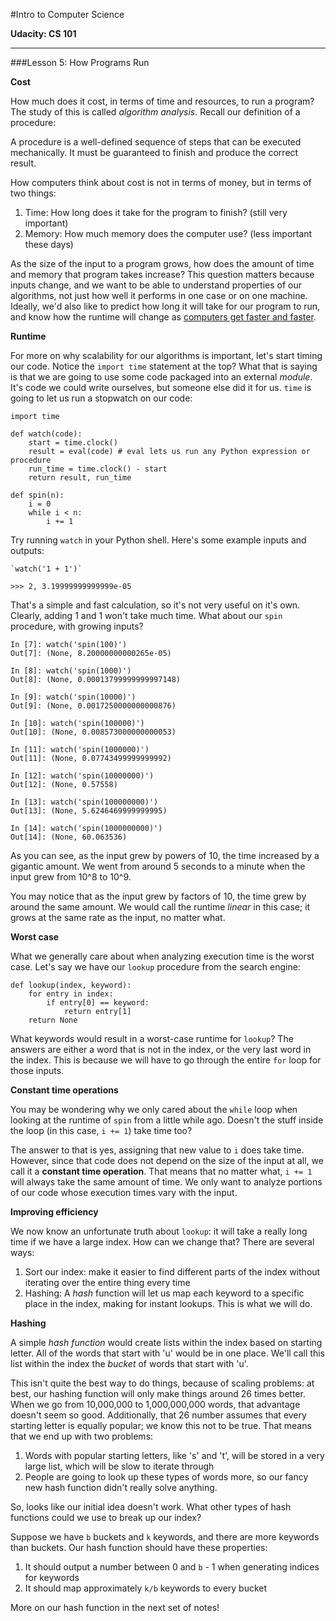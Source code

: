 #Intro to Computer Science

**Udacity: CS 101**

---

###Lesson 5: How Programs Run

**Cost**

How much does it cost, in terms of time and resources, to run a program? The study of this is called *algorithm analysis*. Recall our definition of a procedure:

A procedure is a well-defined sequence of steps that can be executed mechanically. It must be guaranteed to finish and produce the correct result.

How computers think about cost is not in terms of money, but in terms of two things:

1. Time: How long does it take for the program to finish? (still very important)
2. Memory: How much memory does the computer use? (less important these days)

As the size of the input to a program grows, how does the amount of time and memory that program takes increase? This question matters because inputs change, and we want to be able to understand properties of our algorithms, not just how well it performs in one case or on one machine. Ideally, we'd also like to predict how long it will take for our program to run,  and know how the runtime will change as [computers get faster and faster](http://en.wikipedia.org/wiki/Moore's_law).

**Runtime**

For more on why scalability for our algorithms is important, let's start timing our code. Notice the `import time` statement at the top? What that is saying is that we are going to use some code packaged into an external *module*. It's code we could write ourselves, but someone else did it for us. `time` is going to let us run a stopwatch on our code:

	import time
	
	def watch(code):
		start = time.clock()
		result = eval(code) # eval lets us run any Python expression or procedure
		run_time = time.clock() - start
		return result, run_time

	def spin(n):
		i = 0
		while i < n:
			i += 1
			
Try running `watch` in your Python shell. Here's some example inputs and outputs:

	`watch('1 + 1')`
	
	>>> 2, 3.19999999999999e-05
	
That's a simple and fast calculation, so it's not very useful on it's own. Clearly, adding 1 and 1 won't take much time. What about our `spin` procedure, with growing inputs?

	In [7]: watch('spin(100)')
	Out[7]: (None, 8.20000000000265e-05)

	In [8]: watch('spin(1000)')
	Out[8]: (None, 0.00013799999999997148)

	In [9]: watch('spin(10000)')
	Out[9]: (None, 0.0017250000000000876)

	In [10]: watch('spin(100000)')
	Out[10]: (None, 0.008573000000000053)

	In [11]: watch('spin(1000000)')
	Out[11]: (None, 0.07743499999999992)

	In [12]: watch('spin(10000000)')
	Out[12]: (None, 0.57558)

	In [13]: watch('spin(100000000)')
	Out[13]: (None, 5.6246469999999995)

	In [14]: watch('spin(1000000000)')
	Out[14]: (None, 60.063536)

As you can see, as the input grew by powers of 10, the time increased by a gigantic amount. We went from around 5 seconds to a minute when the input grew from 10^8 to 10^9.

You may notice that as the input grew by factors of 10, the time grew by around the same amount. We would call the runtime *linear* in this case; it grows at the same rate as the input, no matter what.

**Worst case**

What we generally care about when analyzing execution time is the worst case. Let's say we have our `lookup` procedure from the search engine:

	def lookup(index, keyword):
		for entry in index:
			if entry[0] == keyword:
				return entry[1]
		return None
		
What keywords would result in a worst-case runtime for `lookup`? The answers are either a word that is not in the index, or the very last word in the index. This is because we will have to go through the entire `for` loop for those inputs.

**Constant time operations**

You may be wondering why we only cared about the `while` loop when looking at the runtime of `spin` from a little while ago. Doesn't the stuff inside the loop (in this case, `i += 1`) take time too?

The answer to that is yes, assigning that new value to `i` does take time. However, since that code does not depend on the size of the input at all, we call it a **constant time operation**. That means that no matter what, `i += 1` will always take the same amount of time. We only want to analyze portions of our code whose execution times vary with the input.

**Improving efficiency**

We now know an unfortunate truth about `lookup`: it will take a really long time if we have a large index. How can we change that? There are several ways:

1. Sort our index: make it easier to find different parts of the index without iterating over the entire thing every time
2. Hashing: A *hash* function will let us map each keyword to a specific place in the index, making for instant lookups. This is what we will do.

**Hashing**

A simple *hash function* would create lists within the index based on starting letter. All of the words that start with 'u' would be in one place. We'll call this list within the index the *bucket* of words that start with 'u'. 

This isn't quite the best way to do things, because of scaling problems: at best, our hashing function will only make things around 26 times better. When we go from 10,000,000 to 1,000,000,000 words, that advantage doesn't seem so good. Additionally, that 26 number assumes that every starting letter is equally popular; we know this not to be true. That means that we end up with two problems:

1. Words with popular starting letters, like 's' and 't',  will be stored in a very large list, which will be slow to iterate through
2. People are going to look up these types of words more, so our fancy new hash function didn't really solve anything.

So, looks like our initial idea doesn't work. What other types of hash functions could we use to break up our index?

Suppose we have `b` buckets and `k` keywords, and there are more keywords than buckets. Our hash function should have these properties:

1. It should output a number between 0 and `b` - 1 when generating indices for keywords
2. It should map approximately `k/b` keywords to every bucket

More on our hash function in the next set of notes!